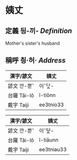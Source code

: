 # 姨丈
## 定義 딍-끼- _Definition_




Mother's sister's husband

## 稱呼 칑·허· _Address_

漢字/諺文 | 姨丈
--- | ---
諺文 깐-뿐ˆ | 이ˆ뎌ᇫ-
台羅 Tâi-lô | î-tiōnn
戴字 Taiji | ee3tnio33


漢字/諺文 | 姨丈
--- | ---
諺文 깐-뿐ˆ | 이ˆᄃᆤᇫ-
台羅 Tâi-lô | î-tiāunn
戴字 Taiji | ee3tniau33


